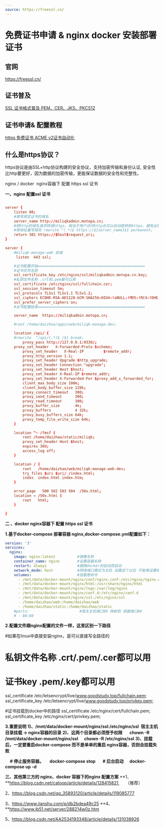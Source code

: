 ```yaml
---
source: https://freessl.cn/
---
```


# 免费证书申请 & nginx  docker 安装部署证书

## 官网

https://freessl.cn/

## 证书普及

[SSL 证书格式普及 PEM、CER、JKS、PKCS12](./ssl.md)

## 证书申请& 配置教程

[https 免费证书 ACME v2证书自动化](https://blog.freessl.cn/acme-quick-start/)

## 什么是https协议？ 

https协议是由SSL+http协议构建的安全协议，支持加密传输和身份认证, 安全性比http要更好，因为数据的加密传输，更能保证数据的安全性和完整性。

nginx / docker  nginx容器下 配置 https ssl 证书

**一、nginx 配置ssl 证书**

```conf

server {
    listen 80;
    #填写绑定证书的域名
    server_name http://miliqkadmin.motopa.cn;
    #把http的域名请求转成https，相当于用户访问http也可以自动跳转到https，避免出现网页提示不安全  
    #用地址重写规则 rewrite ^(.*)$ https://${server_name}$1 permanent;
    return 301 https://$host$request_uri;
}

server {
    #miliqk-manage-web 前端
     listen  443 ssl;

    #证书配置开始=================================================
    #证书文件名称
    ssl_certificate_key /etc/nginx/ssl/miliqkadmin.motopa.cn.key;
    #私钥文件名称 .crt和.pem都可以用
    ssl_certificate /etc/nginx/ssl/fullchain.cer;
    ssl_session_timeout 5m;
    ssl_protocols TLSv1 TLSv1.1 TLSv1.2;
    ssl_ciphers ECDHE-RSA-AES128-GCM-SHA256:HIGH:!aNULL:!MD5:!RC4:!DHE;
    ssl_prefer_server_ciphers on;
    #证书配置结束=================================================

    server_name  https://miliqkadmin.motopa.cn;

    #root /home/daizhao/apps/web/miliqk-manage-dev;     

    location /api/ {
    #rewrite  ^/api/(.*)$ /$1 break;
        proxy_pass http://127.0.0.1:9330/;
    proxy_set_header   X-Forwarded-Proto $scheme;
        proxy_set_header   X-Real-IP         $remote_addr;
        proxy_http_version 1.1;
        proxy_set_header Upgrade $http_upgrade;
        proxy_set_header Connection "upgrade";
        proxy_set_header Host $host;
        proxy_set_header X-Real-IP $remote_addr;
        proxy_set_header X-Forwarded-For $proxy_add_x_forwarded_for;
        client_max_body_size 100m;
        client_body_buffer_size 128k;
        proxy_connect_timeout   300;
        proxy_send_timeout      300;
        proxy_read_timeout      300;
        proxy_buffer_size       4k;
        proxy_buffers           4 32k;
        proxy_busy_buffers_size 64k;
        proxy_temp_file_write_size 64k;
    }

    location ^~ /fmsf {
        root /home/daizhao/static/miliqk;
        proxy_set_header Host $host;
        expires 30d;
        access_log off;
    }

    location / {
        root   /home/daizhao/web/miliqk-manage-web-dev;
        try_files $uri $uri/ /index.html;
        index  index.html index.htm;
    }

    error_page   500 502 503 504  /50x.html;
    location = /50x.html {
        root   html;
    }

}
```

**二 、docker nginx容器下 配置 https ssl 证书**

**1.基于docker-compose 部署容器 nginx,docker-compose.yml配置如下：**

```yml
version: '3'
services:
  nginx:
    image: nginx:latest          #镜像名称
    container_name: nginx        #设置容器名称
    restart: always              #跟随docker的启动而启动
    network_mode: host           #网络端口模式为主机 设置这个以后 不能再设置端口，类似docker --net:host
    volumes:                     #挂载卷命令
      - /mnt/data/docker-mount/nginx/conf/nginx.conf:/etc/nginx/nginx.conf                #映射配置文件入口文件
      - /mnt/data/docker-mount/nginx/html:/usr/share/nginx/html                           #nginx静态资源根目录挂载         
      - /mnt/data/docker-mount/nginx/logs:/var/log/nginx                                  #日志文件挂载        
      - /mnt/data/docker-mount/nginx/conf.d:/etc/nginx/conf.d                             #映射配置文件
      - /mnt/data/docker-mount/nginx/ssl:/etc/nginx/ssl                                   #挂载证书配置目录  
      - /home/daizhao/web:/home/daizhao/web                                                   #自定义扩展静态资源目录挂载
      - /home/daizhao/static:/home/daizhao/static                                             #自定义扩展静态资源目录挂载
    #ports:                       #宿主主机端口80 映射到 容器端口80
    # - 80:80   
```

**2.配置文件跟nginx配置的文件一样，这里区别一下路径**

#如果在linux中直接安装nginx，是可以直接写全路径的
# 私钥文件名称 .crt/.pem/.cer都可以用
# 证书key .pem/.key都可以用
ssl_certificate /etc/letsencrypt/live/www.goodstudy.top/fullchain.pem;
ssl_certificate_key /etc/letsencrypt/live/www.goodstudy.top/privkey.pem;

#证书挂载到docker中的路径
ssl_certificate /etc/nginx/cert/fullchain.pem;
ssl_certificate_key /etc/nginx/cert/privkey.pem;

**3.重要说明**
**1)、/mnt/data/docker-mount/nginx/ssl:/etc/nginx/ssl  宿主主机目录挂载 -> nginx容器的目录**
**2)、这两个目录都必须授予权限** 
    **chown -R /mnt/data/docker-mount/nginx/ssl**
    **chown -R /etc/nginx/ssl**
**3)、挂载后，一定要重启docker-compose 而不是单单的重启 nginx容器，否则会挂载失败**

    **# 停止服务容器。**
    **docker-compose stop** 
    **# 后台启动**
    **docker-compose up -d**

**三、其他第三方的 nginx、docker 容器下的nginx 配置方案**
**1、**https://blog.csdn.net/catoop/article/details/128415821      （推荐）

2、https://blog.csdn.net/qq_35893120/article/details/119085777

3、https://www.jianshu.com/p/db2bdea49c25
**4、**https://www.jb51.net/server/288214w0z.htm

5、https://blog.csdn.net/AA2534193348/article/details/131038926


